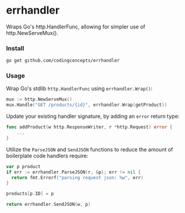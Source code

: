 # errhandler
Wraps Go's http.HandlerFunc, allowing for simpler use of http.NewServeMux().

### Install

```sh
go get github.com/codingconcepts/errhandler
```

### Usage

Wrap Go's stdlib `http.HandlerFunc` using `errhandler.Wrap()`:

```go
mux := http.NewServeMux()
mux.Handle("GET /products/{id}", errhandler.Wrap(getProduct))
```

Update your existing handler signature, by adding an `error` return type:

```go
func addProduct(w http.ResponseWriter, r *http.Request) error {
	...
}
```

Utilize the `ParseJSON` and `SendJSON` functions to reduce the amount of boilerplate code handlers require:

``` go
var p product
if err := errhandler.ParseJSON(r, &p); err != nil {
  return fmt.Errorf("parsing request json: %w", err)
}

products[p.ID] = p

return errhandler.SendJSON(w, p)
```